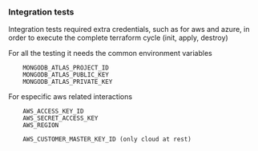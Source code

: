 ### Integration tests

Integration tests required extra credentials, such as for aws and azure,
in order to execute the complete terraform cycle (init, apply, destroy)

For all the testing it needs the common environment variables 
```
    MONGODB_ATLAS_PROJECT_ID
    MONGODB_ATLAS_PUBLIC_KEY
    MONGODB_ATLAS_PRIVATE_KEY
```

For especific aws related interactions 
```
    AWS_ACCESS_KEY_ID
    AWS_SECRET_ACCESS_KEY
    AWS_REGION

    AWS_CUSTOMER_MASTER_KEY_ID (only cloud at rest)

```